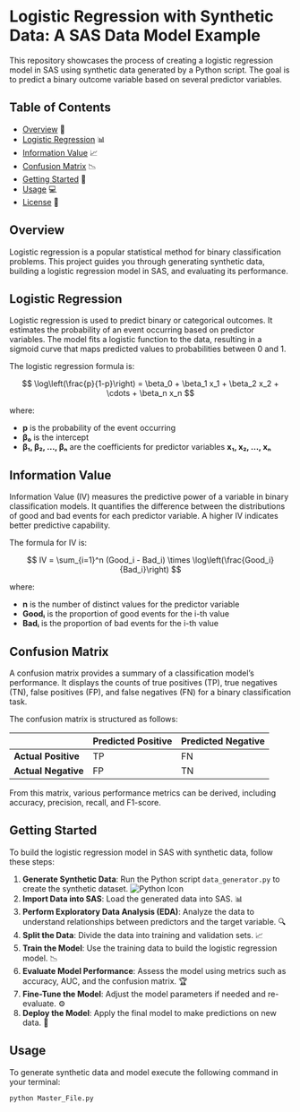 # Logistic Regression with Synthetic Data: A SAS Data Model Example

This repository showcases the process of creating a logistic regression model in SAS using synthetic data generated by a Python script. The goal is to predict a binary outcome variable based on several predictor variables.

## Table of Contents

- [Overview](#overview) 📖
- [Logistic Regression](#logistic-regression) 📊
- [Information Value](#information-value) 📈
- [Confusion Matrix](#confusion-matrix) 📉
- [Getting Started](#getting-started) 🚀
- [Usage](#usage) 💻
- [License](#license) 📜

## Overview

Logistic regression is a popular statistical method for binary classification problems. This project guides you through generating synthetic data, building a logistic regression model in SAS, and evaluating its performance.

## Logistic Regression

Logistic regression is used to predict binary or categorical outcomes. It estimates the probability of an event occurring based on predictor variables. The model fits a logistic function to the data, resulting in a sigmoid curve that maps predicted values to probabilities between 0 and 1.

The logistic regression formula is:

$$
\log\left(\frac{p}{1-p}\right) = \beta_0 + \beta_1 x_1 + \beta_2 x_2 + \cdots + \beta_n x_n
$$


where:
- **p** is the probability of the event occurring
- **β₀** is the intercept
- **β₁, β₂, ..., βₙ** are the coefficients for predictor variables **x₁, x₂, ..., xₙ**

## Information Value

Information Value (IV) measures the predictive power of a variable in binary classification models. It quantifies the difference between the distributions of good and bad events for each predictor variable. A higher IV indicates better predictive capability.

The formula for IV is:

$$
IV = \sum_{i=1}^n (Good_i - Bad_i) \times \log\left(\frac{Good_i}{Bad_i}\right)
$$


where:
- **n** is the number of distinct values for the predictor variable
- **Goodᵢ** is the proportion of good events for the i-th value
- **Badᵢ** is the proportion of bad events for the i-th value

## Confusion Matrix

A confusion matrix provides a summary of a classification model’s performance. It displays the counts of true positives (TP), true negatives (TN), false positives (FP), and false negatives (FN) for a binary classification task.

The confusion matrix is structured as follows:

|                    | Predicted Positive | Predicted Negative |
|--------------------|--------------------|--------------------|
| **Actual Positive** | TP                 | FN                 |
| **Actual Negative** | FP                 | TN                 |

From this matrix, various performance metrics can be derived, including accuracy, precision, recall, and F1-score.

## Getting Started

To build the logistic regression model in SAS with synthetic data, follow these steps:

1. **Generate Synthetic Data**: Run the Python script `data_generator.py` to create the synthetic dataset. ![Python Icon](https://image.flaticon.com/icons/png/512/919/919852.png)
2. **Import Data into SAS**: Load the generated data into SAS. 📊
3. **Perform Exploratory Data Analysis (EDA)**: Analyze the data to understand relationships between predictors and the target variable. 🔍
4. **Split the Data**: Divide the data into training and validation sets. 📈
5. **Train the Model**: Use the training data to build the logistic regression model. 📉
6. **Evaluate Model Performance**: Assess the model using metrics such as accuracy, AUC, and the confusion matrix. 🏆
7. **Fine-Tune the Model**: Adjust the model parameters if needed and re-evaluate. ⚙️
8. **Deploy the Model**: Apply the final model to make predictions on new data. 🚀

## Usage

To generate synthetic data and model execute the following command in your terminal:

```bash
python Master_File.py
